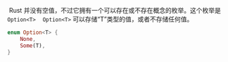  Rust 并没有空值，不过它拥有一个可以存在或不存在概念的枚举。这个枚举是 `Option<T>`
 
 `Option<T>` 可以存储“T”类型的值，或者不存储任何值。

```rust
enum Option<T> {
    None,
    Some(T), 
}
```